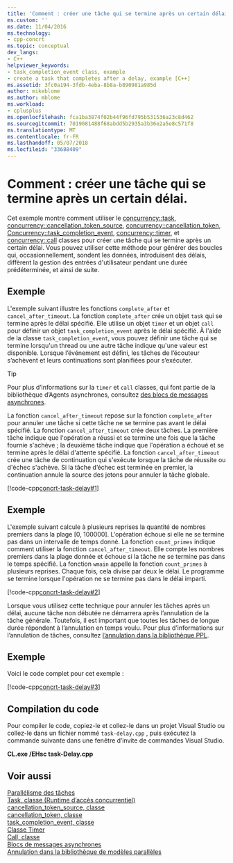 ```yaml
---
title: 'Comment : créer une tâche qui se termine après un certain délai | Documents Microsoft'
ms.custom: ''
ms.date: 11/04/2016
ms.technology:
- cpp-concrt
ms.topic: conceptual
dev_langs:
- C++
helpviewer_keywords:
- task_completion_event class, example
- create a task that completes after a delay, example [C++]
ms.assetid: 3fc0a194-3fdb-4eba-8b8a-b890981a985d
author: mikeblome
ms.author: mblome
ms.workload:
- cplusplus
ms.openlocfilehash: fca1ba3874f02b44f96fd795b531536a23c8d462
ms.sourcegitcommit: 7019081488f68abdd5b2935a3b36e2a5e8c571f8
ms.translationtype: MT
ms.contentlocale: fr-FR
ms.lasthandoff: 05/07/2018
ms.locfileid: "33688409"
---
```

# <a name="how-to-create-a-task-that-completes-after-a-delay"></a>Comment : créer une tâche qui se termine après un certain délai.
Cet exemple montre comment utiliser le [concurrency::task](../../parallel/concrt/reference/task-class.md), [concurrency::cancellation_token_source](../../parallel/concrt/reference/cancellation-token-source-class.md), [concurrency::cancellation_token](../../parallel/concrt/reference/cancellation-token-class.md), [ Concurrency::task_completion_event](../../parallel/concrt/reference/task-completion-event-class.md), [concurrency::timer](../../parallel/concrt/reference/timer-class.md), et [concurrency::call](../../parallel/concrt/reference/call-class.md) classes pour créer une tâche qui se termine après un certain délai. Vous pouvez utiliser cette méthode pour générer des boucles qui, occasionnellement, sondent les données, introduisent des délais, diffèrent la gestion des entrées d'utilisateur pendant une durée prédéterminée, et ainsi de suite.  
  
## <a name="example"></a>Exemple  
 L'exemple suivant illustre les fonctions `complete_after` et `cancel_after_timeout`. La fonction `complete_after` crée un objet `task` qui se termine après le délai spécifié. Elle utilise un objet `timer` et un objet `call` pour définir un objet `task_completion_event` après le délai spécifié. À l'aide de la classe `task_completion_event`, vous pouvez définir une tâche qui se termine lorsqu'un thread ou une autre tâche indique qu'une valeur est disponible. Lorsque l’événement est défini, les tâches de l’écouteur s’achèvent et leurs continuations sont planifiées pour s’exécuter.  
  
> [!TIP]
>  Pour plus d’informations sur la `timer` et `call` classes, qui font partie de la bibliothèque d’Agents asynchrones, consultez [des blocs de messages asynchrones](../../parallel/concrt/asynchronous-message-blocks.md).  
  
 La fonction `cancel_after_timeout` repose sur la fonction `complete_after` pour annuler une tâche si cette tâche ne se termine pas avant le délai spécifié. La fonction `cancel_after_timeout` crée deux tâches. La première tâche indique que l'opération a réussi et se termine une fois que la tâche fournie s'achève ; la deuxième tâche indique que l'opération a échoué et se termine après le délai d'attente spécifié. La fonction `cancel_after_timeout` crée une tâche de continuation qui s'exécute lorsque la tâche de réussite ou d'échec s'achève. Si la tâche d’échec est terminée en premier, la continuation annule la source des jetons pour annuler la tâche globale.  
  
 [!code-cpp[concrt-task-delay#1](../../parallel/concrt/codesnippet/cpp/how-to-create-a-task-that-completes-after-a-delay_1.cpp)]  
  
## <a name="example"></a>Exemple  
 L'exemple suivant calcule à plusieurs reprises la quantité de nombres premiers dans la plage [0, 100000]. L'opération échoue si elle ne se termine pas dans un intervalle de temps donné. La fonction `count_primes` indique comment utiliser la fonction `cancel_after_timeout`. Elle compte les nombres premiers dans la plage donnée et échoue si la tâche ne se termine pas dans le temps spécifié. La fonction `wmain` appelle la fonction `count_primes` à plusieurs reprises. Chaque fois, cela divise par deux le délai. Le programme se termine lorsque l'opération ne se termine pas dans le délai imparti.  
  
 [!code-cpp[concrt-task-delay#2](../../parallel/concrt/codesnippet/cpp/how-to-create-a-task-that-completes-after-a-delay_2.cpp)]  
  
 Lorsque vous utilisez cette technique pour annuler les tâches après un délai, aucune tâche non débutée ne démarrera après l’annulation de la tâche générale. Toutefois, il est important que toutes les tâches de longue durée répondent à l’annulation en temps voulu. Pour plus d’informations sur l’annulation de tâches, consultez [l’annulation dans la bibliothèque PPL](cancellation-in-the-ppl.md).  
  
## <a name="example"></a>Exemple  
 Voici le code complet pour cet exemple :  
  
 [!code-cpp[concrt-task-delay#3](../../parallel/concrt/codesnippet/cpp/how-to-create-a-task-that-completes-after-a-delay_3.cpp)]  
  
## <a name="compiling-the-code"></a>Compilation du code  
 Pour compiler le code, copiez-le et collez-le dans un projet Visual Studio ou collez-le dans un fichier nommé `task-delay.cpp` , puis exécutez la commande suivante dans une fenêtre d’invite de commandes Visual Studio.  
  
 **CL.exe /EHsc task-Delay.cpp**  
  
## <a name="see-also"></a>Voir aussi  
 [Parallélisme des tâches](../../parallel/concrt/task-parallelism-concurrency-runtime.md)   
 [Task, classe (Runtime d’accès concurrentiel)](../../parallel/concrt/reference/task-class.md)   
 [cancellation_token_source, classe](../../parallel/concrt/reference/cancellation-token-source-class.md)   
 [cancellation_token, classe](../../parallel/concrt/reference/cancellation-token-class.md)   
 [task_completion_event, classe](../../parallel/concrt/reference/task-completion-event-class.md)   
 [Classe Timer](../../parallel/concrt/reference/timer-class.md)   
 [Call, classe](../../parallel/concrt/reference/call-class.md)   
 [Blocs de messages asynchrones](../../parallel/concrt/asynchronous-message-blocks.md)   
 [Annulation dans la bibliothèque de modèles parallèles](cancellation-in-the-ppl.md)

